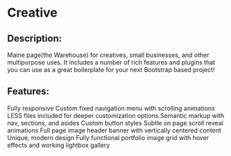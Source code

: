 # Creative

## Description:
Maine page(the Warehouse) for creatives, small businesses, and other multipurpose uses. 
It includes a number of rich features and plugins that you can use as a great boilerplate for your next Bootstrap based project!

## Features:
Fully responsive
Custom fixed navigation menu with scrolling animations
LESS files included for deeper customization options
Semantic markup with nav, sections, and asides
Custom button styles
Subtle on page scroll reveal animations
Full page image header banner with vertically centered content
Unique, modern design
Fully functional portfolio image grid with hover effects and working lightbox gallery
